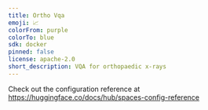 ```yaml
---
title: Ortho Vqa
emoji: 📈
colorFrom: purple
colorTo: blue
sdk: docker
pinned: false
license: apache-2.0
short_description: VQA for orthopaedic x-rays
---
```


Check out the configuration reference at https://huggingface.co/docs/hub/spaces-config-reference
